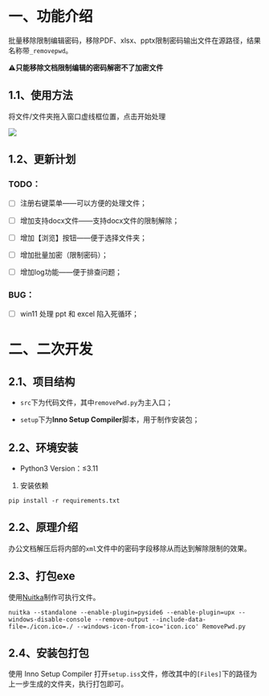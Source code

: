 # 一、功能介绍

批量移除限制编辑密码，移除PDF、xlsx、pptx限制密码输出文件在源路径，结果名称带`_removepwd`。

⚠️**只能移除文档限制编辑的密码解密不了加密文件**

## 1.1、使用方法

将文件/文件夹拖入窗口虚线框位置，点击开始处理

![](E:\BaiduSyncdisk\vsc\removepwd\1.png)

## 1.2、更新计划

### TODO：

- [ ] 注册右键菜单——可以方便的处理文件；
- [ ] 增加支持docx文件——支持docx文件的限制解除；

- [ ] 增加【浏览】按钮——便于选择文件夹；

- [ ] 增加批量加密（限制密码）；

- [ ] 增加log功能——便于排查问题；

### BUG：

- [ ] win11 处理 ppt 和 excel 陷入死循环；

# 二、二次开发

## 2.1、项目结构

+ `src`下为代码文件，其中`removePwd.py`为主入口；

+ `setup`下为**Inno Setup Compiler**脚本，用于制作安装包；

## 2.2、环境安装

+ Python3 Version：≤3.11

1. 安装依赖

```shell
pip install -r requirements.txt
```

## 2.2、原理介绍

办公文档解压后将内部的`xml`文件中的密码字段移除从而达到解除限制的效果。

## 2.3、打包exe

使用[Nuitka](https://github.com/Nuitka/Nuitka)制作可执行文件。

```shell
nuitka --standalone --enable-plugin=pyside6 --enable-plugin=upx --windows-disable-console --remove-output --include-data-file=./icon.ico=./ --windows-icon-from-ico='icon.ico' RemovePwd.py
```

## 2.4、安装包打包

使用 Inno Setup Compiler 打开`setup.iss`文件，修改其中的`[Files]`下的路径为上一步生成的文件夹，执行打包即可。
